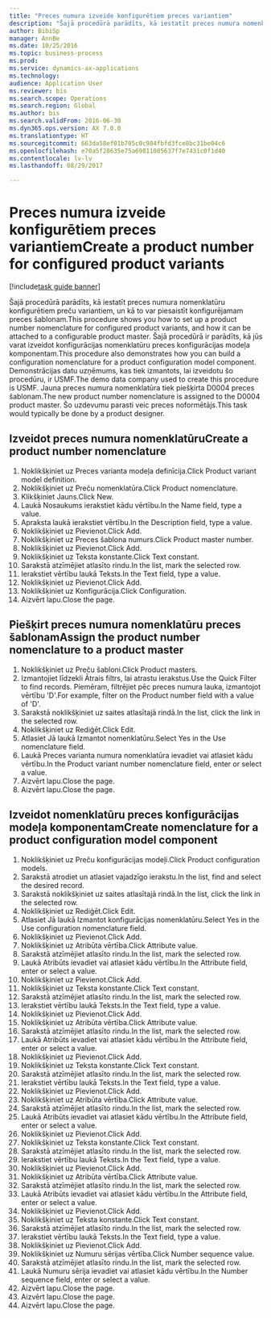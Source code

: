 ```yaml
--- 
title: "Preces numura izveide konfigurētiem preces variantiem"
description: "Šajā procedūrā parādīts, kā iestatīt preces numura nomenklatūru konfigurētiem preču variantiem, un kā to var piesaistīt konfigurējamam preces šablonam."
author: BibiSp
manager: AnnBe
ms.date: 10/25/2016
ms.topic: business-process
ms.prod: 
ms.service: dynamics-ax-applications
ms.technology: 
audience: Application User
ms.reviewer: bis
ms.search.scope: Operations
ms.search.region: Global
ms.author: bis
ms.search.validFrom: 2016-06-30
ms.dyn365.ops.version: AX 7.0.0
ms.translationtype: HT
ms.sourcegitcommit: 663da58ef01b705c0c984fbfd3fce8bc31be04c6
ms.openlocfilehash: e70a5f28635e75a69811085637f7e7431c0f1d40
ms.contentlocale: lv-lv
ms.lasthandoff: 08/29/2017

---
```

# <a name="create-a-product-number-for-configured-product-variants"></a><span data-ttu-id="3cc2f-103">Preces numura izveide konfigurētiem preces variantiem</span><span class="sxs-lookup"><span data-stu-id="3cc2f-103">Create a product number for configured product variants</span></span>

[!include[task guide banner](../../includes/task-guide-banner.md)]

<span data-ttu-id="3cc2f-104">Šajā procedūrā parādīts, kā iestatīt preces numura nomenklatūru konfigurētiem preču variantiem, un kā to var piesaistīt konfigurējamam preces šablonam.</span><span class="sxs-lookup"><span data-stu-id="3cc2f-104">This procedure shows you how to set up a product number nomenclature for configured product variants, and how it can be attached to a configurable product master.</span></span> <span data-ttu-id="3cc2f-105">Šajā procedūrā ir parādīts, kā jūs varat izveidot konfigurācijas nomenklatūru preces konfigurācijas modeļa komponentam.</span><span class="sxs-lookup"><span data-stu-id="3cc2f-105">This procedure also demonstrates how you can build a configuration nomenclature for a product configuration model component.</span></span> <span data-ttu-id="3cc2f-106">Demonstrācijas datu uzņēmums, kas tiek izmantots, lai izveidotu šo procedūru, ir USMF.</span><span class="sxs-lookup"><span data-stu-id="3cc2f-106">The demo data company used to create this procedure is USMF.</span></span> <span data-ttu-id="3cc2f-107">Jauna preces numura nomenklatūra tiek piešķirta D0004 preces šablonam.</span><span class="sxs-lookup"><span data-stu-id="3cc2f-107">The new product number nomenclature is assigned to the D0004 product master.</span></span> <span data-ttu-id="3cc2f-108">Šo uzdevumu parasti veic preces noformētājs.</span><span class="sxs-lookup"><span data-stu-id="3cc2f-108">This task would typically be done by a product designer.</span></span>


## <a name="create-a-product-number-nomenclature"></a><span data-ttu-id="3cc2f-109">Izveidot preces numura nomenklatūru</span><span class="sxs-lookup"><span data-stu-id="3cc2f-109">Create a product number nomenclature</span></span>
1. <span data-ttu-id="3cc2f-110">Noklikšķiniet uz Preces varianta modeļa definīcija.</span><span class="sxs-lookup"><span data-stu-id="3cc2f-110">Click Product variant model definition.</span></span>
2. <span data-ttu-id="3cc2f-111">Noklikšķiniet uz Preču nomenklatūra.</span><span class="sxs-lookup"><span data-stu-id="3cc2f-111">Click Product nomenclature.</span></span>
3. <span data-ttu-id="3cc2f-112">Klikšķiniet Jauns.</span><span class="sxs-lookup"><span data-stu-id="3cc2f-112">Click New.</span></span>
4. <span data-ttu-id="3cc2f-113">Laukā Nosaukums ierakstiet kādu vērtību.</span><span class="sxs-lookup"><span data-stu-id="3cc2f-113">In the Name field, type a value.</span></span>
5. <span data-ttu-id="3cc2f-114">Apraksta laukā ierakstiet vērtību.</span><span class="sxs-lookup"><span data-stu-id="3cc2f-114">In the Description field, type a value.</span></span>
6. <span data-ttu-id="3cc2f-115">Noklikšķiniet uz Pievienot.</span><span class="sxs-lookup"><span data-stu-id="3cc2f-115">Click Add.</span></span>
7. <span data-ttu-id="3cc2f-116">Noklikšķiniet uz Preces šablona numurs.</span><span class="sxs-lookup"><span data-stu-id="3cc2f-116">Click Product master number.</span></span>
8. <span data-ttu-id="3cc2f-117">Noklikšķiniet uz Pievienot.</span><span class="sxs-lookup"><span data-stu-id="3cc2f-117">Click Add.</span></span>
9. <span data-ttu-id="3cc2f-118">Noklikšķiniet uz Teksta konstante.</span><span class="sxs-lookup"><span data-stu-id="3cc2f-118">Click Text constant.</span></span>
10. <span data-ttu-id="3cc2f-119">Sarakstā atzīmējiet atlasīto rindu.</span><span class="sxs-lookup"><span data-stu-id="3cc2f-119">In the list, mark the selected row.</span></span>
11. <span data-ttu-id="3cc2f-120">Ierakstiet vērtību laukā Teksts.</span><span class="sxs-lookup"><span data-stu-id="3cc2f-120">In the Text field, type a value.</span></span>
12. <span data-ttu-id="3cc2f-121">Noklikšķiniet uz Pievienot.</span><span class="sxs-lookup"><span data-stu-id="3cc2f-121">Click Add.</span></span>
13. <span data-ttu-id="3cc2f-122">Noklikšķiniet uz Konfigurācija.</span><span class="sxs-lookup"><span data-stu-id="3cc2f-122">Click Configuration.</span></span>
14. <span data-ttu-id="3cc2f-123">Aizvērt lapu.</span><span class="sxs-lookup"><span data-stu-id="3cc2f-123">Close the page.</span></span>

## <a name="assign-the-product-number-nomenclature-to-a-product-master"></a><span data-ttu-id="3cc2f-124">Piešķirt preces numura nomenklatūru preces šablonam</span><span class="sxs-lookup"><span data-stu-id="3cc2f-124">Assign the product number nomenclature to a product master</span></span>
1. <span data-ttu-id="3cc2f-125">Noklikšķiniet uz Preču šabloni.</span><span class="sxs-lookup"><span data-stu-id="3cc2f-125">Click Product masters.</span></span>
2. <span data-ttu-id="3cc2f-126">Izmantojiet līdzekli Ātrais filtrs, lai atrastu ierakstus.</span><span class="sxs-lookup"><span data-stu-id="3cc2f-126">Use the Quick Filter to find records.</span></span> <span data-ttu-id="3cc2f-127">Piemēram, filtrējiet pēc preces numura lauka, izmantojot vērtību 'D'.</span><span class="sxs-lookup"><span data-stu-id="3cc2f-127">For example, filter on the Product number field with a value of 'D'.</span></span>
3. <span data-ttu-id="3cc2f-128">Sarakstā noklikšķiniet uz saites atlasītajā rindā.</span><span class="sxs-lookup"><span data-stu-id="3cc2f-128">In the list, click the link in the selected row.</span></span>
4. <span data-ttu-id="3cc2f-129">Noklikšķiniet uz Rediģēt.</span><span class="sxs-lookup"><span data-stu-id="3cc2f-129">Click Edit.</span></span>
5. <span data-ttu-id="3cc2f-130">Atlasiet Jā laukā Izmantot nomenklatūru.</span><span class="sxs-lookup"><span data-stu-id="3cc2f-130">Select Yes in the Use nomenclature field.</span></span>
6. <span data-ttu-id="3cc2f-131">Laukā Preces varianta numura nomenklatūra ievadiet vai atlasiet kādu vērtību.</span><span class="sxs-lookup"><span data-stu-id="3cc2f-131">In the Product variant number nomenclature field, enter or select a value.</span></span>
7. <span data-ttu-id="3cc2f-132">Aizvērt lapu.</span><span class="sxs-lookup"><span data-stu-id="3cc2f-132">Close the page.</span></span>
8. <span data-ttu-id="3cc2f-133">Aizvērt lapu.</span><span class="sxs-lookup"><span data-stu-id="3cc2f-133">Close the page.</span></span>

## <a name="create-nomenclature-for-a-product-configuration-model-component"></a><span data-ttu-id="3cc2f-134">Izveidot nomenklatūru preces konfigurācijas modeļa komponentam</span><span class="sxs-lookup"><span data-stu-id="3cc2f-134">Create nomenclature for a product configuration model component</span></span>
1. <span data-ttu-id="3cc2f-135">Noklikšķiniet uz Preču konfigurācijas modeļi.</span><span class="sxs-lookup"><span data-stu-id="3cc2f-135">Click Product configuration models.</span></span>
2. <span data-ttu-id="3cc2f-136">Sarakstā atrodiet un atlasiet vajadzīgo ierakstu.</span><span class="sxs-lookup"><span data-stu-id="3cc2f-136">In the list, find and select the desired record.</span></span>
3. <span data-ttu-id="3cc2f-137">Sarakstā noklikšķiniet uz saites atlasītajā rindā.</span><span class="sxs-lookup"><span data-stu-id="3cc2f-137">In the list, click the link in the selected row.</span></span>
4. <span data-ttu-id="3cc2f-138">Noklikšķiniet uz Rediģēt.</span><span class="sxs-lookup"><span data-stu-id="3cc2f-138">Click Edit.</span></span>
5. <span data-ttu-id="3cc2f-139">Atlasiet Jā laukā Izmantot konfigurācijas nomenklatūru.</span><span class="sxs-lookup"><span data-stu-id="3cc2f-139">Select Yes in the Use configuration nomenclature field.</span></span>
6. <span data-ttu-id="3cc2f-140">Noklikšķiniet uz Pievienot.</span><span class="sxs-lookup"><span data-stu-id="3cc2f-140">Click Add.</span></span>
7. <span data-ttu-id="3cc2f-141">Noklikšķiniet uz Atribūta vērtība.</span><span class="sxs-lookup"><span data-stu-id="3cc2f-141">Click Attribute value.</span></span>
8. <span data-ttu-id="3cc2f-142">Sarakstā atzīmējiet atlasīto rindu.</span><span class="sxs-lookup"><span data-stu-id="3cc2f-142">In the list, mark the selected row.</span></span>
9. <span data-ttu-id="3cc2f-143">Laukā Atribūts ievadiet vai atlasiet kādu vērtību.</span><span class="sxs-lookup"><span data-stu-id="3cc2f-143">In the Attribute field, enter or select a value.</span></span>
10. <span data-ttu-id="3cc2f-144">Noklikšķiniet uz Pievienot.</span><span class="sxs-lookup"><span data-stu-id="3cc2f-144">Click Add.</span></span>
11. <span data-ttu-id="3cc2f-145">Noklikšķiniet uz Teksta konstante.</span><span class="sxs-lookup"><span data-stu-id="3cc2f-145">Click Text constant.</span></span>
12. <span data-ttu-id="3cc2f-146">Sarakstā atzīmējiet atlasīto rindu.</span><span class="sxs-lookup"><span data-stu-id="3cc2f-146">In the list, mark the selected row.</span></span>
13. <span data-ttu-id="3cc2f-147">Ierakstiet vērtību laukā Teksts.</span><span class="sxs-lookup"><span data-stu-id="3cc2f-147">In the Text field, type a value.</span></span>
14. <span data-ttu-id="3cc2f-148">Noklikšķiniet uz Pievienot.</span><span class="sxs-lookup"><span data-stu-id="3cc2f-148">Click Add.</span></span>
15. <span data-ttu-id="3cc2f-149">Noklikšķiniet uz Atribūta vērtība.</span><span class="sxs-lookup"><span data-stu-id="3cc2f-149">Click Attribute value.</span></span>
16. <span data-ttu-id="3cc2f-150">Sarakstā atzīmējiet atlasīto rindu.</span><span class="sxs-lookup"><span data-stu-id="3cc2f-150">In the list, mark the selected row.</span></span>
17. <span data-ttu-id="3cc2f-151">Laukā Atribūts ievadiet vai atlasiet kādu vērtību.</span><span class="sxs-lookup"><span data-stu-id="3cc2f-151">In the Attribute field, enter or select a value.</span></span>
18. <span data-ttu-id="3cc2f-152">Noklikšķiniet uz Pievienot.</span><span class="sxs-lookup"><span data-stu-id="3cc2f-152">Click Add.</span></span>
19. <span data-ttu-id="3cc2f-153">Noklikšķiniet uz Teksta konstante.</span><span class="sxs-lookup"><span data-stu-id="3cc2f-153">Click Text constant.</span></span>
20. <span data-ttu-id="3cc2f-154">Sarakstā atzīmējiet atlasīto rindu.</span><span class="sxs-lookup"><span data-stu-id="3cc2f-154">In the list, mark the selected row.</span></span>
21. <span data-ttu-id="3cc2f-155">Ierakstiet vērtību laukā Teksts.</span><span class="sxs-lookup"><span data-stu-id="3cc2f-155">In the Text field, type a value.</span></span>
22. <span data-ttu-id="3cc2f-156">Noklikšķiniet uz Pievienot.</span><span class="sxs-lookup"><span data-stu-id="3cc2f-156">Click Add.</span></span>
23. <span data-ttu-id="3cc2f-157">Noklikšķiniet uz Atribūta vērtība.</span><span class="sxs-lookup"><span data-stu-id="3cc2f-157">Click Attribute value.</span></span>
24. <span data-ttu-id="3cc2f-158">Sarakstā atzīmējiet atlasīto rindu.</span><span class="sxs-lookup"><span data-stu-id="3cc2f-158">In the list, mark the selected row.</span></span>
25. <span data-ttu-id="3cc2f-159">Laukā Atribūts ievadiet vai atlasiet kādu vērtību.</span><span class="sxs-lookup"><span data-stu-id="3cc2f-159">In the Attribute field, enter or select a value.</span></span>
26. <span data-ttu-id="3cc2f-160">Noklikšķiniet uz Pievienot.</span><span class="sxs-lookup"><span data-stu-id="3cc2f-160">Click Add.</span></span>
27. <span data-ttu-id="3cc2f-161">Noklikšķiniet uz Teksta konstante.</span><span class="sxs-lookup"><span data-stu-id="3cc2f-161">Click Text constant.</span></span>
28. <span data-ttu-id="3cc2f-162">Sarakstā atzīmējiet atlasīto rindu.</span><span class="sxs-lookup"><span data-stu-id="3cc2f-162">In the list, mark the selected row.</span></span>
29. <span data-ttu-id="3cc2f-163">Ierakstiet vērtību laukā Teksts.</span><span class="sxs-lookup"><span data-stu-id="3cc2f-163">In the Text field, type a value.</span></span>
30. <span data-ttu-id="3cc2f-164">Noklikšķiniet uz Pievienot.</span><span class="sxs-lookup"><span data-stu-id="3cc2f-164">Click Add.</span></span>
31. <span data-ttu-id="3cc2f-165">Noklikšķiniet uz Atribūta vērtība.</span><span class="sxs-lookup"><span data-stu-id="3cc2f-165">Click Attribute value.</span></span>
32. <span data-ttu-id="3cc2f-166">Sarakstā atzīmējiet atlasīto rindu.</span><span class="sxs-lookup"><span data-stu-id="3cc2f-166">In the list, mark the selected row.</span></span>
33. <span data-ttu-id="3cc2f-167">Laukā Atribūts ievadiet vai atlasiet kādu vērtību.</span><span class="sxs-lookup"><span data-stu-id="3cc2f-167">In the Attribute field, enter or select a value.</span></span>
34. <span data-ttu-id="3cc2f-168">Noklikšķiniet uz Pievienot.</span><span class="sxs-lookup"><span data-stu-id="3cc2f-168">Click Add.</span></span>
35. <span data-ttu-id="3cc2f-169">Noklikšķiniet uz Teksta konstante.</span><span class="sxs-lookup"><span data-stu-id="3cc2f-169">Click Text constant.</span></span>
36. <span data-ttu-id="3cc2f-170">Sarakstā atzīmējiet atlasīto rindu.</span><span class="sxs-lookup"><span data-stu-id="3cc2f-170">In the list, mark the selected row.</span></span>
37. <span data-ttu-id="3cc2f-171">Ierakstiet vērtību laukā Teksts.</span><span class="sxs-lookup"><span data-stu-id="3cc2f-171">In the Text field, type a value.</span></span>
38. <span data-ttu-id="3cc2f-172">Noklikšķiniet uz Pievienot.</span><span class="sxs-lookup"><span data-stu-id="3cc2f-172">Click Add.</span></span>
39. <span data-ttu-id="3cc2f-173">Noklikšķiniet uz Numuru sērijas vērtība.</span><span class="sxs-lookup"><span data-stu-id="3cc2f-173">Click Number sequence value.</span></span>
40. <span data-ttu-id="3cc2f-174">Sarakstā atzīmējiet atlasīto rindu.</span><span class="sxs-lookup"><span data-stu-id="3cc2f-174">In the list, mark the selected row.</span></span>
41. <span data-ttu-id="3cc2f-175">Laukā Numuru sērija ievadiet vai atlasiet kādu vērtību.</span><span class="sxs-lookup"><span data-stu-id="3cc2f-175">In the Number sequence field, enter or select a value.</span></span>
42. <span data-ttu-id="3cc2f-176">Aizvērt lapu.</span><span class="sxs-lookup"><span data-stu-id="3cc2f-176">Close the page.</span></span>
43. <span data-ttu-id="3cc2f-177">Aizvērt lapu.</span><span class="sxs-lookup"><span data-stu-id="3cc2f-177">Close the page.</span></span>
44. <span data-ttu-id="3cc2f-178">Aizvērt lapu.</span><span class="sxs-lookup"><span data-stu-id="3cc2f-178">Close the page.</span></span>


